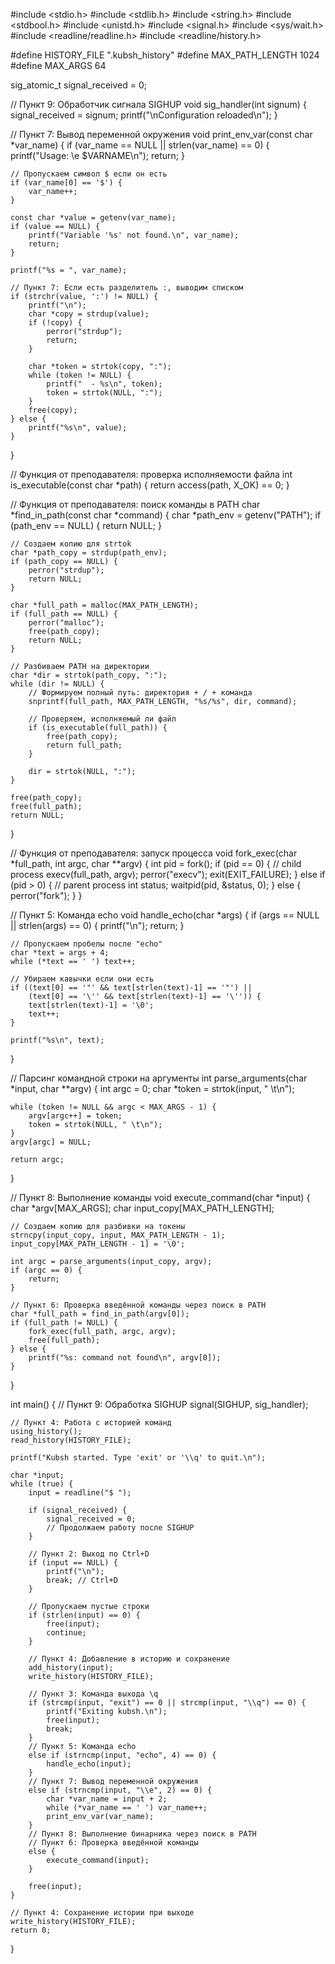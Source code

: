 #include <stdio.h>
#include <stdlib.h>
#include <string.h>
#include <stdbool.h>
#include <unistd.h>
#include <signal.h>
#include <sys/wait.h>
#include <readline/readline.h>
#include <readline/history.h>

#define HISTORY_FILE ".kubsh_history"
#define MAX_PATH_LENGTH 1024
#define MAX_ARGS 64

sig_atomic_t signal_received = 0;

// Пункт 9: Обработчик сигнала SIGHUP
void sig_handler(int signum) {
    signal_received = signum;
    printf("\nConfiguration reloaded\n");
}

// Пункт 7: Вывод переменной окружения
void print_env_var(const char *var_name) {
    if (var_name == NULL || strlen(var_name) == 0) {
        printf("Usage: \\e $VARNAME\n");
        return;
    }

    // Пропускаем символ $ если он есть
    if (var_name[0] == '$') {
        var_name++;
    }

    const char *value = getenv(var_name);
    if (value == NULL) {
        printf("Variable '%s' not found.\n", var_name);
        return;
    }

    printf("%s = ", var_name);

    // Пункт 7: Если есть разделитель :, выводим списком
    if (strchr(value, ':') != NULL) {
        printf("\n");
        char *copy = strdup(value);
        if (!copy) {
            perror("strdup");
            return;
        }

        char *token = strtok(copy, ":");
        while (token != NULL) {
            printf("  - %s\n", token);
            token = strtok(NULL, ":");
        }
        free(copy);
    } else {
        printf("%s\n", value);
    }
}

// Функция от преподавателя: проверка исполняемости файла
int is_executable(const char *path) {
    return access(path, X_OK) == 0;
}

// Функция от преподавателя: поиск команды в PATH
char *find_in_path(const char *command) {
    char *path_env = getenv("PATH");
    if (path_env == NULL) {
        return NULL;
    }

    // Создаем копию для strtok
    char *path_copy = strdup(path_env);
    if (path_copy == NULL) {
        perror("strdup");
        return NULL;
    }

    char *full_path = malloc(MAX_PATH_LENGTH);
    if (full_path == NULL) {
        perror("malloc");
        free(path_copy);
        return NULL;
    }

    // Разбиваем PATH на директории
    char *dir = strtok(path_copy, ":");
    while (dir != NULL) {
        // Формируем полный путь: директория + / + команда
        snprintf(full_path, MAX_PATH_LENGTH, "%s/%s", dir, command);
        
        // Проверяем, исполняемый ли файл
        if (is_executable(full_path)) {
            free(path_copy);
            return full_path;
        }
        
        dir = strtok(NULL, ":");
    }

    free(path_copy);
    free(full_path);
    return NULL;
}

// Функция от преподавателя: запуск процесса
void fork_exec(char *full_path, int argc, char **argv) {
    int pid = fork();
    if (pid == 0) {
        // child process
        execv(full_path, argv);
        perror("execv");
        exit(EXIT_FAILURE);
    } else if (pid > 0) {
        // parent process
        int status;
        waitpid(pid, &status, 0);
    } else {
        perror("fork");
    }
}

// Пункт 5: Команда echo
void handle_echo(char *args) {
    if (args == NULL || strlen(args) == 0) {
        printf("\n");
        return;
    }
    
    // Пропускаем пробелы после "echo"
    char *text = args + 4;
    while (*text == ' ') text++;
    
    // Убираем кавычки если они есть
    if ((text[0] == '"' && text[strlen(text)-1] == '"') ||
        (text[0] == '\'' && text[strlen(text)-1] == '\'')) {
        text[strlen(text)-1] = '\0';
        text++;
    }
    
    printf("%s\n", text);
}

// Парсинг командной строки на аргументы
int parse_arguments(char *input, char **argv) {
    int argc = 0;
    char *token = strtok(input, " \t\n");
    
    while (token != NULL && argc < MAX_ARGS - 1) {
        argv[argc++] = token;
        token = strtok(NULL, " \t\n");
    }
    argv[argc] = NULL;
    
    return argc;
}

// Пункт 8: Выполнение команды
void execute_command(char *input) {
    char *argv[MAX_ARGS];
    char input_copy[MAX_PATH_LENGTH];
    
    // Создаем копию для разбивки на токены
    strncpy(input_copy, input, MAX_PATH_LENGTH - 1);
    input_copy[MAX_PATH_LENGTH - 1] = '\0';
    
    int argc = parse_arguments(input_copy, argv);
    if (argc == 0) {
        return;
    }
    
    // Пункт 6: Проверка введённой команды через поиск в PATH
    char *full_path = find_in_path(argv[0]);
    if (full_path != NULL) {
        fork_exec(full_path, argc, argv);
        free(full_path);
    } else {
        printf("%s: command not found\n", argv[0]);
    }
}

int main() {
    // Пункт 9: Обработка SIGHUP
    signal(SIGHUP, sig_handler);
    
    // Пункт 4: Работа с историей команд
    using_history();
    read_history(HISTORY_FILE);

    printf("Kubsh started. Type 'exit' or '\\q' to quit.\n");
    
    char *input;
    while (true) {
        input = readline("$ ");
        
        if (signal_received) {
            signal_received = 0;
            // Продолжаем работу после SIGHUP
        }
        
        // Пункт 2: Выход по Ctrl+D
        if (input == NULL) {
            printf("\n");
            break; // Ctrl+D
        }
        
        // Пропускаем пустые строки
        if (strlen(input) == 0) {
            free(input);
            continue;
        }
        
        // Пункт 4: Добавление в историю и сохранение
        add_history(input);
        write_history(HISTORY_FILE);
        
        // Пункт 3: Команда выхода \q
        if (strcmp(input, "exit") == 0 || strcmp(input, "\\q") == 0) {
            printf("Exiting kubsh.\n");
            free(input);
            break;
        }
        // Пункт 5: Команда echo
        else if (strncmp(input, "echo", 4) == 0) {
            handle_echo(input);
        }
        // Пункт 7: Вывод переменной окружения
        else if (strncmp(input, "\\e", 2) == 0) {
            char *var_name = input + 2;
            while (*var_name == ' ') var_name++;
            print_env_var(var_name);
        }
        // Пункт 8: Выполнение бинарника через поиск в PATH
        // Пункт 6: Проверка введённой команды
        else {
            execute_command(input);
        }
        
        free(input);
    }
    
    // Пункт 4: Сохранение истории при выходе
    write_history(HISTORY_FILE);
    return 0;
}
